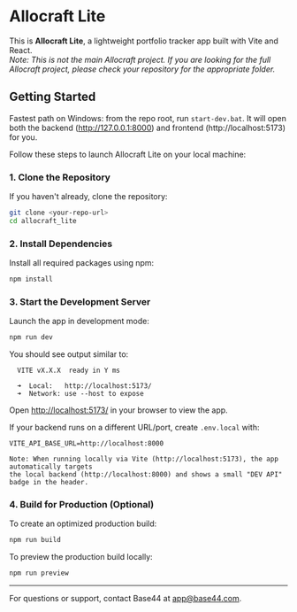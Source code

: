 # Allocraft Lite

This is **Allocraft Lite**, a lightweight portfolio tracker app built with Vite and React.  
_Note: This is not the main Allocraft project. If you are looking for the full Allocraft project, please check your repository for the appropriate folder._

## Getting Started

Fastest path on Windows: from the repo root, run `start-dev.bat`.
It will open both the backend (http://127.0.0.1:8000) and frontend (http://localhost:5173) for you.

Follow these steps to launch Allocraft Lite on your local machine:

### 1. Clone the Repository

If you haven't already, clone the repository:

```sh
git clone <your-repo-url>
cd allocraft_lite
```

### 2. Install Dependencies

Install all required packages using npm:

```sh
npm install
```

### 3. Start the Development Server

Launch the app in development mode:

```sh
npm run dev
```

You should see output similar to:

```
  VITE vX.X.X  ready in Y ms

  ➜  Local:   http://localhost:5173/
  ➜  Network: use --host to expose
```

Open [http://localhost:5173/](http://localhost:5173/) in your browser to view the app.

If your backend runs on a different URL/port, create `.env.local` with:

```
VITE_API_BASE_URL=http://localhost:8000

Note: When running locally via Vite (http://localhost:5173), the app automatically targets
the local backend (http://localhost:8000) and shows a small "DEV API" badge in the header.
```

### 4. Build for Production (Optional)

To create an optimized production build:

```sh
npm run build
```

To preview the production build locally:

```sh
npm run preview
```

---

For questions or support, contact Base44 at [app@base44.com](mailto:app@base44.com).